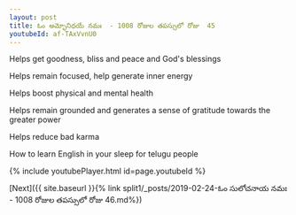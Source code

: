 ```yaml
---
layout: post
title: ఓం అమ్భోనిధయే నమః  - 1008 రోజుల తపస్సులో రోజు  45
youtubeId: af-TAxVvnU0
---
```

 
 
Helps get goodness, bliss and peace and God's blessings
 
Helps remain focused, help generate inner energy 
 
Helps boost physical and mental health 
 
Helps remain grounded and generates a sense of gratitude towards the greater power 
 
Helps reduce bad karma
 
How to learn English in your sleep for telugu people
 
 
 
 


{% include youtubePlayer.html id=page.youtubeId %}
 
[Next]({{ site.baseurl }}{% link split1/_posts/2019-02-24-ఓం సులోచనాయ నమః  - 1008 రోజుల తపస్సులో రోజు  46.md%})
 
